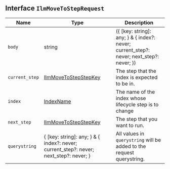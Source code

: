 ## Interface `IlmMoveToStepRequest`

| Name | Type | Description |
| - | - | - |
| `body` | string | ({ [key: string]: any; } & { index?: never; current_step?: never; next_step?: never; }) | All values in `body` will be added to the request body. |
| `current_step` | [IlmMoveToStepStepKey](./IlmMoveToStepStepKey.md) | The step that the index is expected to be in. |
| `index` | [IndexName](./IndexName.md) | The name of the index whose lifecycle step is to change |
| `next_step` | [IlmMoveToStepStepKey](./IlmMoveToStepStepKey.md) | The step that you want to run. |
| `querystring` | { [key: string]: any; } & { index?: never; current_step?: never; next_step?: never; } | All values in `querystring` will be added to the request querystring. |
